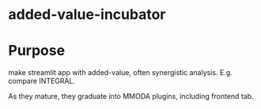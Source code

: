 # added-value-incubator

# Purpose

make streamlit app with added-value, often synergistic analysis. E.g. compare INTEGRAL.

As they mature, they graduate into MMODA plugins, including frontend tab.
